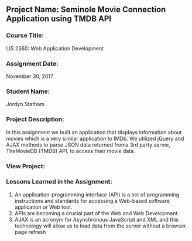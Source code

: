 ## Project Name:  Seminole Movie Connection Application using TMDB API

### Course Title:
LIS 2360:  Web Application Development

### Assignment Date:  
November 30, 2017

### Student Name:  
Jordyn Statham

### Project Description:
In this assignment we built an application that displays information about movies which is a very similar application to IMDb. We 
utilized jQuery and AJAX methods to parse JSON data returned froma 3rd party server, TheMovieDB (TMDB) API, to access their movie data.

### View Project:


### Lessons Learned in the Assignment:
1. An application-programming interface (API) is a set of programming instructions and standards for accessing a Web-based software application or Web tool. 
2. APIs are becoming a crucial part of the Web and Web Development. 
3. AJAX is an acronym for Asynchronous JavaScript and XML and this technology will allow us to load data from the server without a browser page refresh 
